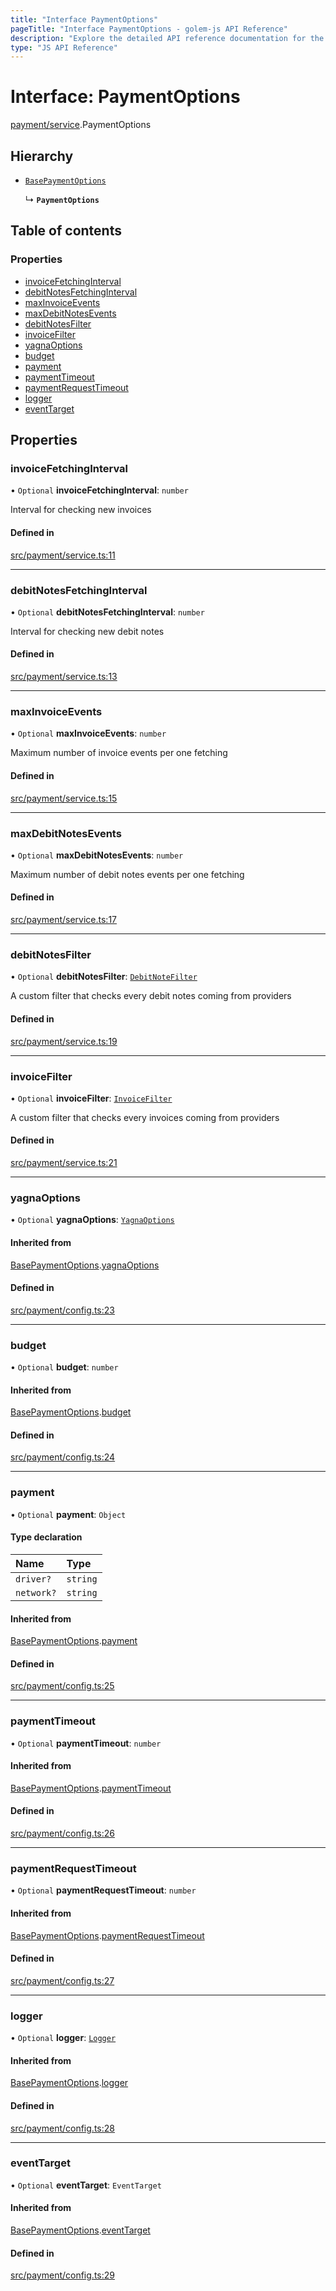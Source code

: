 ```yaml
---
title: "Interface PaymentOptions"
pageTitle: "Interface PaymentOptions - golem-js API Reference"
description: "Explore the detailed API reference documentation for the Interface PaymentOptions within the golem-js SDK for the Golem Network."
type: "JS API Reference"
---
```

# Interface: PaymentOptions

[payment/service](../modules/payment_service).PaymentOptions

## Hierarchy

- [`BasePaymentOptions`](payment_config.BasePaymentOptions)

  ↳ **`PaymentOptions`**

## Table of contents

### Properties

- [invoiceFetchingInterval](payment_service.PaymentOptions#invoicefetchinginterval)
- [debitNotesFetchingInterval](payment_service.PaymentOptions#debitnotesfetchinginterval)
- [maxInvoiceEvents](payment_service.PaymentOptions#maxinvoiceevents)
- [maxDebitNotesEvents](payment_service.PaymentOptions#maxdebitnotesevents)
- [debitNotesFilter](payment_service.PaymentOptions#debitnotesfilter)
- [invoiceFilter](payment_service.PaymentOptions#invoicefilter)
- [yagnaOptions](payment_service.PaymentOptions#yagnaoptions)
- [budget](payment_service.PaymentOptions#budget)
- [payment](payment_service.PaymentOptions#payment)
- [paymentTimeout](payment_service.PaymentOptions#paymenttimeout)
- [paymentRequestTimeout](payment_service.PaymentOptions#paymentrequesttimeout)
- [logger](payment_service.PaymentOptions#logger)
- [eventTarget](payment_service.PaymentOptions#eventtarget)

## Properties

### invoiceFetchingInterval

• `Optional` **invoiceFetchingInterval**: `number`

Interval for checking new invoices

#### Defined in

[src/payment/service.ts:11](https://github.com/golemfactory/golem-js/blob/c827e77/src/payment/service.ts#L11)

___

### debitNotesFetchingInterval

• `Optional` **debitNotesFetchingInterval**: `number`

Interval for checking new debit notes

#### Defined in

[src/payment/service.ts:13](https://github.com/golemfactory/golem-js/blob/c827e77/src/payment/service.ts#L13)

___

### maxInvoiceEvents

• `Optional` **maxInvoiceEvents**: `number`

Maximum number of invoice events per one fetching

#### Defined in

[src/payment/service.ts:15](https://github.com/golemfactory/golem-js/blob/c827e77/src/payment/service.ts#L15)

___

### maxDebitNotesEvents

• `Optional` **maxDebitNotesEvents**: `number`

Maximum number of debit notes events per one fetching

#### Defined in

[src/payment/service.ts:17](https://github.com/golemfactory/golem-js/blob/c827e77/src/payment/service.ts#L17)

___

### debitNotesFilter

• `Optional` **debitNotesFilter**: [`DebitNoteFilter`](../modules/payment_service#debitnotefilter)

A custom filter that checks every debit notes coming from providers

#### Defined in

[src/payment/service.ts:19](https://github.com/golemfactory/golem-js/blob/c827e77/src/payment/service.ts#L19)

___

### invoiceFilter

• `Optional` **invoiceFilter**: [`InvoiceFilter`](../modules/payment_service#invoicefilter)

A custom filter that checks every invoices coming from providers

#### Defined in

[src/payment/service.ts:21](https://github.com/golemfactory/golem-js/blob/c827e77/src/payment/service.ts#L21)

___

### yagnaOptions

• `Optional` **yagnaOptions**: [`YagnaOptions`](../modules/executor_executor#yagnaoptions)

#### Inherited from

[BasePaymentOptions](payment_config.BasePaymentOptions).[yagnaOptions](payment_config.BasePaymentOptions#yagnaoptions)

#### Defined in

[src/payment/config.ts:23](https://github.com/golemfactory/golem-js/blob/c827e77/src/payment/config.ts#L23)

___

### budget

• `Optional` **budget**: `number`

#### Inherited from

[BasePaymentOptions](payment_config.BasePaymentOptions).[budget](payment_config.BasePaymentOptions#budget)

#### Defined in

[src/payment/config.ts:24](https://github.com/golemfactory/golem-js/blob/c827e77/src/payment/config.ts#L24)

___

### payment

• `Optional` **payment**: `Object`

#### Type declaration

| Name | Type |
| :------ | :------ |
| `driver?` | `string` |
| `network?` | `string` |

#### Inherited from

[BasePaymentOptions](payment_config.BasePaymentOptions).[payment](payment_config.BasePaymentOptions#payment)

#### Defined in

[src/payment/config.ts:25](https://github.com/golemfactory/golem-js/blob/c827e77/src/payment/config.ts#L25)

___

### paymentTimeout

• `Optional` **paymentTimeout**: `number`

#### Inherited from

[BasePaymentOptions](payment_config.BasePaymentOptions).[paymentTimeout](payment_config.BasePaymentOptions#paymenttimeout)

#### Defined in

[src/payment/config.ts:26](https://github.com/golemfactory/golem-js/blob/c827e77/src/payment/config.ts#L26)

___

### paymentRequestTimeout

• `Optional` **paymentRequestTimeout**: `number`

#### Inherited from

[BasePaymentOptions](payment_config.BasePaymentOptions).[paymentRequestTimeout](payment_config.BasePaymentOptions#paymentrequesttimeout)

#### Defined in

[src/payment/config.ts:27](https://github.com/golemfactory/golem-js/blob/c827e77/src/payment/config.ts#L27)

___

### logger

• `Optional` **logger**: [`Logger`](utils_logger_logger.Logger)

#### Inherited from

[BasePaymentOptions](payment_config.BasePaymentOptions).[logger](payment_config.BasePaymentOptions#logger)

#### Defined in

[src/payment/config.ts:28](https://github.com/golemfactory/golem-js/blob/c827e77/src/payment/config.ts#L28)

___

### eventTarget

• `Optional` **eventTarget**: `EventTarget`

#### Inherited from

[BasePaymentOptions](payment_config.BasePaymentOptions).[eventTarget](payment_config.BasePaymentOptions#eventtarget)

#### Defined in

[src/payment/config.ts:29](https://github.com/golemfactory/golem-js/blob/c827e77/src/payment/config.ts#L29)
